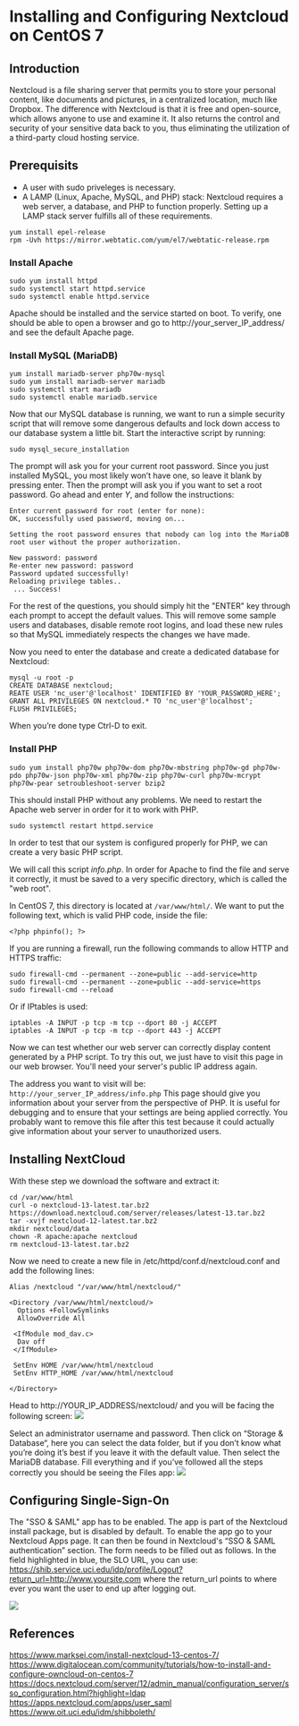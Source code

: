 # Installing and Configuring Nextcloud on CentOS 7

## Introduction

Nextcloud is a file sharing server that permits you to store your personal content, like documents and pictures, in a centralized location, much like Dropbox. The difference with Nextcloud is that it is free and open-source, which allows anyone to use and examine it. It also returns the control and security of your sensitive data back to you, thus eliminating the utilization of a third-party cloud hosting service.

## Prerequisits 

* A user with sudo priveleges is necessary.
* A LAMP (Linux, Apache, MySQL, and PHP) stack: Nextcloud requires a web server, a database, and PHP to function properly.  Setting up a LAMP stack server fulfills all of these requirements.
```
yum install epel-release
rpm -Uvh https://mirror.webtatic.com/yum/el7/webtatic-release.rpm
```
### Install Apache
```
sudo yum install httpd
sudo systemctl start httpd.service
sudo systemctl enable httpd.service
```
Apache should be installed and the service started on boot.  To verify, one should be able to open a browser and go to http://your_server_IP_address/ and see the default Apache page.


### Install MySQL (MariaDB)
```
yum install mariadb-server php70w-mysql
sudo yum install mariadb-server mariadb
sudo systemctl start mariadb
sudo systemctl enable mariadb.service
```

Now that our MySQL database is running, we want to run a simple security script that will remove some dangerous defaults and lock down access to our database system a little bit. Start the interactive script by running:
```
sudo mysql_secure_installation
```
The prompt will ask you for your current root password. Since you just installed MySQL, you most likely won’t have one, so leave it blank by pressing enter. Then the prompt will ask you if you want to set a root password. Go ahead and enter _Y_, and follow the instructions:
```
Enter current password for root (enter for none):
OK, successfully used password, moving on...

Setting the root password ensures that nobody can log into the MariaDB
root user without the proper authorization.

New password: password
Re-enter new password: password
Password updated successfully!
Reloading privilege tables..
 ... Success!
```
For the rest of the questions, you should simply hit the "ENTER" key through each prompt to accept the default values. This will remove some sample users and databases, disable remote root logins, and load these new rules so that MySQL immediately respects the changes we have made.

Now you need to enter the database and create a dedicated database for Nextcloud:
```
mysql -u root -p
CREATE DATABASE nextcloud;
REATE USER 'nc_user'@'localhost' IDENTIFIED BY 'YOUR_PASSWORD_HERE';
GRANT ALL PRIVILEGES ON nextcloud.* TO 'nc_user'@'localhost';
FLUSH PRIVILEGES;
```
When you’re done type Ctrl-D to exit.

### Install PHP
```
sudo yum install php70w php70w-dom php70w-mbstring php70w-gd php70w-pdo php70w-json php70w-xml php70w-zip php70w-curl php70w-mcrypt php70w-pear setroubleshoot-server bzip2
```
This should install PHP without any problems. We need to restart the Apache web server in order for it to work with PHP.
```
sudo systemctl restart httpd.service
```

In order to test that our system is configured properly for PHP, we can create a very basic PHP script.

We will call this script _info.php_. In order for Apache to find the file and serve it correctly, it must be saved to a very specific directory, which is called the "web root".

In CentOS 7, this directory is located at `/var/www/html/`.  We want to put the following text, which is valid PHP code, inside the file:
```
<?php phpinfo(); ?>
```
If you are running a firewall, run the following commands to allow HTTP and HTTPS traffic:
```
sudo firewall-cmd --permanent --zone=public --add-service=http 
sudo firewall-cmd --permanent --zone=public --add-service=https
sudo firewall-cmd --reload
```
Or if IPtables is used:
```
iptables -A INPUT -p tcp -m tcp --dport 80 -j ACCEPT
iptables -A INPUT -p tcp -m tcp --dport 443 -j ACCEPT
```

Now we can test whether our web server can correctly display content generated by a PHP script. To try this out, we just have to visit this page in our web browser. You'll need your server's public IP address again.

The address you want to visit will be: `http://your_server_IP_address/info.php`
This page should give you information about your server from the perspective of PHP. It is useful for debugging and to ensure that your settings are being applied correctly.  You probably want to remove this file after this test because it could actually give information about your server to unauthorized users.

## Installing NextCloud

With these step we download the software and extract it:
```
cd /var/www/html
curl -o nextcloud-13-latest.tar.bz2 https://download.nextcloud.com/server/releases/latest-13.tar.bz2
tar -xvjf nextcloud-12-latest.tar.bz2
mkdir nextcloud/data
chown -R apache:apache nextcloud
rm nextcloud-13-latest.tar.bz2
```
Now we need to create a new file in /etc/httpd/conf.d/nextcloud.conf and add the following lines:
```
Alias /nextcloud "/var/www/html/nextcloud/"
 
<Directory /var/www/html/nextcloud/>
  Options +FollowSymlinks
  AllowOverride All
 
 <IfModule mod_dav.c>
  Dav off
 </IfModule>
 
 SetEnv HOME /var/www/html/nextcloud
 SetEnv HTTP_HOME /var/www/html/nextcloud
 
</Directory>
```
Head to http://YOUR_IP_ADDRESS/nextcloud/ and you will be facing the following screen:
![](https://github.com/jetatar/Docs/blob/master/NextCloud_SetupScreen.png?raw=true)

Select an administrator username and password. Then click on “Storage & Database“, here you can select the data folder, but if you don’t know what you’re doing it’s best if you leave it with the default value. Then select the MariaDB database. Fill everything and if you’ve followed all the steps correctly you should be seeing the Files app:
![](https://github.com/jetatar/Docs/blob/master/NextCloud_FilesApp.png?raw=true)

## Configuring Single-Sign-On 

The "SSO & SAML" app has to be enabled.  The app is part of the Nextcloud install package, but is disabled by default.  To enable the app go to your Nextcloud Apps page. It can then be found in Nextcloud's “SSO & SAML authentication” section.  The form needs to be filled out as follows.  In the field highlighted in blue, the SLO URL, you can use: 
https://shib.service.uci.edu/idp/profile/Logout?return_url=http://www.yoursite.com where the return_url points to where ever you want the user to end up after logging out.

![](https://github.com/jetatar/Docs/blob/master/NextCloud_Shibboleth_Config.png?raw=true)


## References
https://www.marksei.com/install-nextcloud-13-centos-7/
https://www.digitalocean.com/community/tutorials/how-to-install-and-configure-owncloud-on-centos-7
https://docs.nextcloud.com/server/12/admin_manual/configuration_server/sso_configuration.html?highlight=ldap
https://apps.nextcloud.com/apps/user_saml
https://www.oit.uci.edu/idm/shibboleth/
